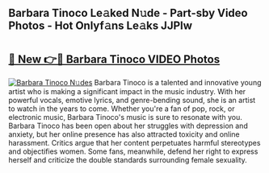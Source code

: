 ## Barbara Tinoco Le𝚊ked N𝚞de - Part-sby Video Photos - Hot Onlyf𝚊ns Le𝚊ks JJPIw

# <h2><a href="http://ab15368.deff.icu/?id=Barbara+Tinoco">🔗 New 👉🔴 Barbara Tinoco VIDEO Photos</a></h2>

[![Barbara Tinoco N𝚞des](https://i.imgur.com/rIISA9y.gif)](http://ab15368.deff.icu/?id=Barbara+Tinoco)
Barbara Tinoco is a talented and innovative young artist who is making a significant impact in the music industry. With her powerful vocals, emotive lyrics, and genre-bending sound, she is an artist to watch in the years to come. Whether you're a fan of pop, rock, or electronic music, Barbara Tinoco's music is sure to resonate with you. Barbara Tinoco has been open about her struggles with depression and anxiety, but her online presence has also attracted toxicity and online harassment. Critics argue that her content perpetuates harmful stereotypes and objectifies women. Some fans, meanwhile, defend her right to express herself and criticize the double standards surrounding female sexuality.
